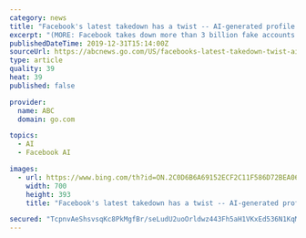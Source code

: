 ```yaml
---
category: news
title: "Facebook's latest takedown has a twist -- AI-generated profile pictures"
excerpt: "(MORE: Facebook takes down more than 3 billion fake accounts in 6 months) Facebook's investigation found accounts linked to U.S.-based media company The BL using AI-generated profile pictures from the site ThisPersonDoesNotExist.com -- a site created by a researcher at the University of Michigan to help educate the public about fake images."
publishedDateTime: 2019-12-31T15:14:00Z
sourceUrl: https://abcnews.go.com/US/facebooks-latest-takedown-twist-ai-generated-profile-pictures/story?id=67925292
type: article
quality: 39
heat: 39
published: false

provider:
  name: ABC
  domain: go.com

topics:
  - AI
  - Facebook AI

images:
  - url: https://www.bing.com/th?id=ON.2C0D6B6A69152ECF2C11F586D72BEA06
    width: 700
    height: 393
    title: "Facebook's latest takedown has a twist -- AI-generated profile pictures"

secured: "TcpnvAeShsvsqKc8PkMgfBr/seLudU2uoOrldwz443Fh5aH1VKxEd536N1KqMgtiUCie8BbCON8zmf6QR54mi5YSGALKONVSIA92tabLjoKgw8pi8FjGp6vliMOgDJ4rcD8vv8ZiOFDhrTIKXnqB7izsC1khqBqIqFhAdqCJOOmDVNfgH6Wkmwrh6gAtKqGtOtdaYr1ovWcxLCyvWvk4UUvpfNgTUnLKG4lCYlp3xEMQaIepwCEBWj6ho845EHXuKna0IJy/bMhSTH9mZdyONg==;v0Tyhk1YZ16l7ekgRbNbNg=="
---
```


